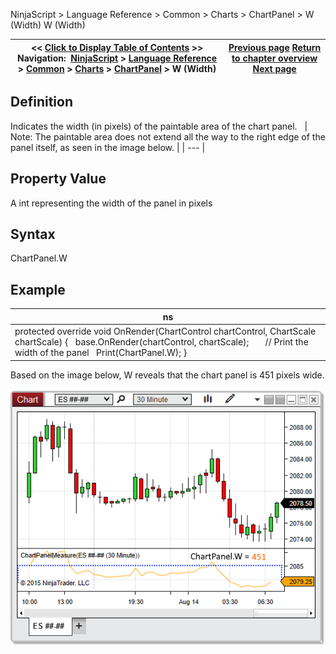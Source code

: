 ﻿
NinjaScript > Language Reference > Common > Charts > ChartPanel > W (Width)
W (Width)

| << [Click to Display Table of Contents](w_width_chartpanel.md) >> **Navigation:**     [NinjaScript](ninjascript.md) > [Language Reference](language_reference_wip.md) > [Common](common.md) > [Charts](chart.md) > [ChartPanel](chartpanel.md) > W (Width) | [Previous page](chartscale_chartpanel.md) [Return to chapter overview](chartpanel.md) [Next page](x_coordinate_chartpanel.md) |
| --- | --- |

## Definition
Indicates the width (in pixels) of the paintable area of the chart panel. 
 
| Note: The paintable area does not extend all the way to the right edge of the panel itself, as seen in the image below. |
| --- |

## Property Value
A int representing the width of the panel in pixels
 
## Syntax
ChartPanel.W
## 
## Example
| ns |
| --- |
| protected override void OnRender(ChartControl chartControl, ChartScale chartScale) {    base.OnRender(chartControl, chartScale);         // Print the width of the panel    Print(ChartPanel.W); } |

Based on the image below, W reveals that the chart panel is 451 pixels wide.
 
![ChartPanel_W](chartpanel_w.png)
